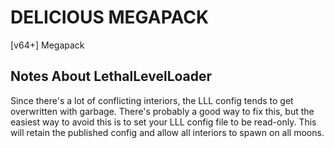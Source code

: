# DELICIOUS MEGAPACK
[v64+] Megapack

## Notes About LethalLevelLoader
Since there's a lot of conflicting interiors, the LLL config tends to get overwritten with garbage. There's probably a good way to fix this, but the easiest way to avoid this is to set your LLL config file to be read-only. This will retain the published config and allow all interiors to spawn on all moons.